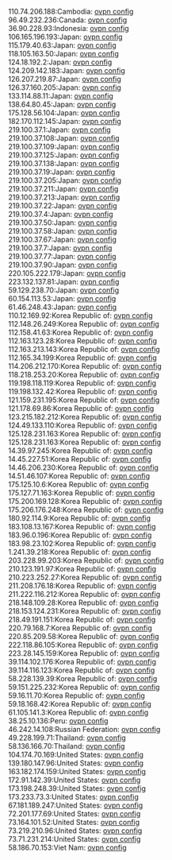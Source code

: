 110.74.206.188:Cambodia: [ovpn config](vpn/110_74_206_188.ovpn)  
96.49.232.236:Canada: [ovpn config](vpn/96_49_232_236.ovpn)  
36.90.228.93:Indonesia: [ovpn config](vpn/36_90_228_93.ovpn)  
106.165.196.193:Japan: [ovpn config](vpn/106_165_196_193.ovpn)  
115.179.40.63:Japan: [ovpn config](vpn/115_179_40_63.ovpn)  
118.105.163.50:Japan: [ovpn config](vpn/118_105_163_50.ovpn)  
124.18.192.2:Japan: [ovpn config](vpn/124_18_192_2.ovpn)  
124.209.142.183:Japan: [ovpn config](vpn/124_209_142_183.ovpn)  
126.207.219.87:Japan: [ovpn config](vpn/126_207_219_87.ovpn)  
126.37.160.205:Japan: [ovpn config](vpn/126_37_160_205.ovpn)  
133.114.88.11:Japan: [ovpn config](vpn/133_114_88_11.ovpn)  
138.64.80.45:Japan: [ovpn config](vpn/138_64_80_45.ovpn)  
175.128.56.104:Japan: [ovpn config](vpn/175_128_56_104.ovpn)  
182.170.112.145:Japan: [ovpn config](vpn/182_170_112_145.ovpn)  
219.100.37.1:Japan: [ovpn config](vpn/219_100_37_1.ovpn)  
219.100.37.108:Japan: [ovpn config](vpn/219_100_37_108.ovpn)  
219.100.37.109:Japan: [ovpn config](vpn/219_100_37_109.ovpn)  
219.100.37.125:Japan: [ovpn config](vpn/219_100_37_125.ovpn)  
219.100.37.138:Japan: [ovpn config](vpn/219_100_37_138.ovpn)  
219.100.37.19:Japan: [ovpn config](vpn/219_100_37_19.ovpn)  
219.100.37.205:Japan: [ovpn config](vpn/219_100_37_205.ovpn)  
219.100.37.211:Japan: [ovpn config](vpn/219_100_37_211.ovpn)  
219.100.37.213:Japan: [ovpn config](vpn/219_100_37_213.ovpn)  
219.100.37.22:Japan: [ovpn config](vpn/219_100_37_22.ovpn)  
219.100.37.4:Japan: [ovpn config](vpn/219_100_37_4.ovpn)  
219.100.37.50:Japan: [ovpn config](vpn/219_100_37_50.ovpn)  
219.100.37.58:Japan: [ovpn config](vpn/219_100_37_58.ovpn)  
219.100.37.67:Japan: [ovpn config](vpn/219_100_37_67.ovpn)  
219.100.37.7:Japan: [ovpn config](vpn/219_100_37_7.ovpn)  
219.100.37.77:Japan: [ovpn config](vpn/219_100_37_77.ovpn)  
219.100.37.90:Japan: [ovpn config](vpn/219_100_37_90.ovpn)  
220.105.222.179:Japan: [ovpn config](vpn/220_105_222_179.ovpn)  
223.132.137.81:Japan: [ovpn config](vpn/223_132_137_81.ovpn)  
59.129.238.70:Japan: [ovpn config](vpn/59_129_238_70.ovpn)  
60.154.113.53:Japan: [ovpn config](vpn/60_154_113_53.ovpn)  
61.46.248.43:Japan: [ovpn config](vpn/61_46_248_43.ovpn)  
110.12.169.92:Korea Republic of: [ovpn config](vpn/110_12_169_92.ovpn)  
112.148.26.249:Korea Republic of: [ovpn config](vpn/112_148_26_249.ovpn)  
112.158.41.63:Korea Republic of: [ovpn config](vpn/112_158_41_63.ovpn)  
112.163.123.28:Korea Republic of: [ovpn config](vpn/112_163_123_28.ovpn)  
112.163.213.143:Korea Republic of: [ovpn config](vpn/112_163_213_143.ovpn)  
112.165.34.199:Korea Republic of: [ovpn config](vpn/112_165_34_199.ovpn)  
114.206.212.170:Korea Republic of: [ovpn config](vpn/114_206_212_170.ovpn)  
118.218.253.20:Korea Republic of: [ovpn config](vpn/118_218_253_20.ovpn)  
119.198.118.119:Korea Republic of: [ovpn config](vpn/119_198_118_119.ovpn)  
119.198.132.42:Korea Republic of: [ovpn config](vpn/119_198_132_42.ovpn)  
121.159.231.195:Korea Republic of: [ovpn config](vpn/121_159_231_195.ovpn)  
121.178.69.86:Korea Republic of: [ovpn config](vpn/121_178_69_86.ovpn)  
123.215.182.212:Korea Republic of: [ovpn config](vpn/123_215_182_212.ovpn)  
124.49.133.110:Korea Republic of: [ovpn config](vpn/124_49_133_110.ovpn)  
125.128.231.163:Korea Republic of: [ovpn config](vpn/125_128_231_163.ovpn)  
125.128.231.163:Korea Republic of: [ovpn config](vpn/125_128_231_163.ovpn)  
14.39.97.245:Korea Republic of: [ovpn config](vpn/14_39_97_245.ovpn)  
14.45.227.51:Korea Republic of: [ovpn config](vpn/14_45_227_51.ovpn)  
14.46.206.230:Korea Republic of: [ovpn config](vpn/14_46_206_230.ovpn)  
14.51.46.107:Korea Republic of: [ovpn config](vpn/14_51_46_107.ovpn)  
175.125.10.6:Korea Republic of: [ovpn config](vpn/175_125_10_6.ovpn)  
175.127.71.163:Korea Republic of: [ovpn config](vpn/175_127_71_163.ovpn)  
175.200.169.128:Korea Republic of: [ovpn config](vpn/175_200_169_128.ovpn)  
175.206.176.248:Korea Republic of: [ovpn config](vpn/175_206_176_248.ovpn)  
180.92.114.9:Korea Republic of: [ovpn config](vpn/180_92_114_9.ovpn)  
183.108.13.167:Korea Republic of: [ovpn config](vpn/183_108_13_167.ovpn)  
183.96.0.196:Korea Republic of: [ovpn config](vpn/183_96_0_196.ovpn)  
183.98.23.102:Korea Republic of: [ovpn config](vpn/183_98_23_102.ovpn)  
1.241.39.218:Korea Republic of: [ovpn config](vpn/1_241_39_218.ovpn)  
203.228.99.203:Korea Republic of: [ovpn config](vpn/203_228_99_203.ovpn)  
210.123.191.97:Korea Republic of: [ovpn config](vpn/210_123_191_97.ovpn)  
210.223.252.27:Korea Republic of: [ovpn config](vpn/210_223_252_27.ovpn)  
211.208.176.18:Korea Republic of: [ovpn config](vpn/211_208_176_18.ovpn)  
211.222.116.212:Korea Republic of: [ovpn config](vpn/211_222_116_212.ovpn)  
218.148.109.28:Korea Republic of: [ovpn config](vpn/218_148_109_28.ovpn)  
218.153.124.231:Korea Republic of: [ovpn config](vpn/218_153_124_231.ovpn)  
218.49.191.151:Korea Republic of: [ovpn config](vpn/218_49_191_151.ovpn)  
220.79.168.7:Korea Republic of: [ovpn config](vpn/220_79_168_7.ovpn)  
220.85.209.58:Korea Republic of: [ovpn config](vpn/220_85_209_58.ovpn)  
222.118.86.105:Korea Republic of: [ovpn config](vpn/222_118_86_105.ovpn)  
223.28.145.159:Korea Republic of: [ovpn config](vpn/223_28_145_159.ovpn)  
39.114.102.176:Korea Republic of: [ovpn config](vpn/39_114_102_176.ovpn)  
39.114.116.123:Korea Republic of: [ovpn config](vpn/39_114_116_123.ovpn)  
58.228.139.39:Korea Republic of: [ovpn config](vpn/58_228_139_39.ovpn)  
59.151.225.232:Korea Republic of: [ovpn config](vpn/59_151_225_232.ovpn)  
59.16.11.70:Korea Republic of: [ovpn config](vpn/59_16_11_70.ovpn)  
59.18.168.42:Korea Republic of: [ovpn config](vpn/59_18_168_42.ovpn)  
61.105.141.3:Korea Republic of: [ovpn config](vpn/61_105_141_3.ovpn)  
38.25.10.136:Peru: [ovpn config](vpn/38_25_10_136.ovpn)  
46.242.14.108:Russian Federation: [ovpn config](vpn/46_242_14_108.ovpn)  
49.228.199.71:Thailand: [ovpn config](vpn/49_228_199_71.ovpn)  
58.136.166.70:Thailand: [ovpn config](vpn/58_136_166_70.ovpn)  
104.174.70.169:United States: [ovpn config](vpn/104_174_70_169.ovpn)  
139.180.147.96:United States: [ovpn config](vpn/139_180_147_96.ovpn)  
163.182.174.159:United States: [ovpn config](vpn/163_182_174_159.ovpn)  
172.91.142.39:United States: [ovpn config](vpn/172_91_142_39.ovpn)  
173.198.248.39:United States: [ovpn config](vpn/173_198_248_39.ovpn)  
173.233.73.3:United States: [ovpn config](vpn/173_233_73_3.ovpn)  
67.181.189.247:United States: [ovpn config](vpn/67_181_189_247.ovpn)  
72.201.177.69:United States: [ovpn config](vpn/72_201_177_69.ovpn)  
73.164.101.52:United States: [ovpn config](vpn/73_164_101_52.ovpn)  
73.219.210.96:United States: [ovpn config](vpn/73_219_210_96.ovpn)  
73.71.231.214:United States: [ovpn config](vpn/73_71_231_214.ovpn)  
58.186.70.153:Viet Nam: [ovpn config](vpn/58_186_70_153.ovpn)  
